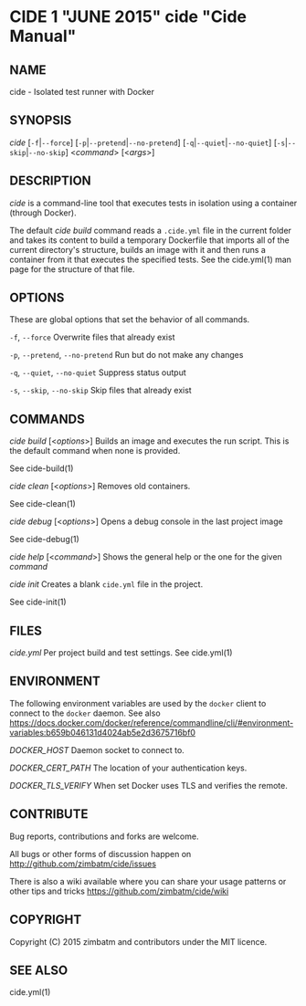 CIDE 1 "JUNE 2015" cide "Cide Manual"
======================================

NAME
----

cide - Isolated test runner with Docker

SYNOPSIS
--------

*cide* [`-f`|`--force`] [`-p`|`--pretend`|`--no-pretend`]
     [`-q`|`--quiet`|`--no-quiet`] [`-s`|`--skip`|`--no-skip`]
     <*command*> [<*args*>]

DESCRIPTION
-----------

*cide* is a command-line tool that executes tests in isolation using a
container (through Docker).

The default *cide build* command reads a `.cide.yml` file in the current
folder and takes its content to build a temporary Dockerfile that imports all
of the current directory's structure, builds an image with it and then runs a
container from it that executes the specified tests. See the cide.yml(1) man
page for the structure of that file.

OPTIONS
-------

These are global options that set the behavior of all commands.

`-f`, `--force`
  Overwrite files that already exist

`-p`, `--pretend`, `--no-pretend`
  Run but do not make any changes

`-q`, `--quiet`, `--no-quiet`
  Suppress status output

`-s`, `--skip`, `--no-skip`
  Skip files that already exist

COMMANDS
--------

*cide build* [<*options*>]
  Builds an image and executes the run script. This is the default command
  when none is provided.

  See cide-build(1)

*cide clean* [<*options*>]
  Removes old containers.

  See cide-clean(1)

*cide debug* [<*options*>]
  Opens a debug console in the last project image

  See cide-debug(1)

*cide help* [<*command*>]
  Shows the general help or the one for the given *command*

*cide init*
  Creates a blank `cide.yml` file in the project.

  See cide-init(1)

FILES
-----

*cide.yml*
  Per project build and test settings. See cide.yml(1)

ENVIRONMENT
-----------

The following environment variables are used by the `docker` client to connect
to the `docker` daemon. See also
https://docs.docker.com/docker/reference/commandline/cli/#environment-variables:b659b046131d4024ab5e2d3675716bf0

*DOCKER_HOST*
  Daemon socket to connect to.

*DOCKER_CERT_PATH*
  The location of your authentication keys.

*DOCKER_TLS_VERIFY*
  When set Docker uses TLS and verifies the remote.

CONTRIBUTE
----------

Bug reports, contributions and forks are welcome.

All bugs or other forms of discussion happen on
<http://github.com/zimbatm/cide/issues>

There is also a wiki available where you can share your usage patterns or
other tips and tricks <https://github.com/zimbatm/cide/wiki>

COPYRIGHT
---------

Copyright (C) 2015 zimbatm and contributors under the MIT licence.

SEE ALSO
--------

cide.yml(1)

